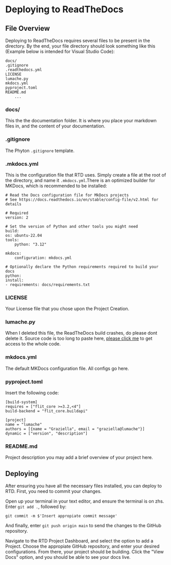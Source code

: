 # Deploying to ReadTheDocs

## File Overview

Deploying to ReadTheDocs requires several files to be present in the directory. By the end, your file directory should look something like this (Example below is intended for Visual Studio Code):

```text
docs/
.gitignore
.readthedocs.yml
LICENSE
lumache.py
mkdocs.yml
pyproject.toml
README.md
    ...
```

### docs/

This the the documentation folder. It is where you place your markdown files in, and the content of your documentation.

### .gitignore

The Phyton ```.gitignore``` template.

### .mkdocs.yml

This is the configuration file that RTD uses. Simply create a file at the root of the directory, and name it ```.mkdocs.yml```.There is an optimized builder for MKDocs, which is recommended to be installed:

    # Read the Docs configuration file for MkDocs projects
    # See https://docs.readthedocs.io/en/stable/config-file/v2.html for details

    # Required
    version: 2

    # Set the version of Python and other tools you might need
    build:
    os: ubuntu-22.04
    tools:
        python: "3.12"

    mkdocs:
        configuration: mkdocs.yml

    # Optionally declare the Python requirements required to build your docs
    python:
    install:
    - requirements: docs/requirements.txt

### LICENSE

Your License file that you chose upon the Project Creation.

### lumache.py

When I deleted this file, the ReadTheDocs build crashes, do please dont delete it. Source code is too long to paste here, [please click me](https://github.com/readthedocs-examples/example-mkdocs-basic/blob/main/lumache.py) to get access to the whole code.

### mkdocs.yml

The default MKDocs configuration file. All configs go here.

### pyproject.toml

Insert the following code:

    [build-system]
    requires = ["flit_core >=3.2,<4"]
    build-backend = "flit_core.buildapi"

    [project]
    name = "lumache"
    authors = [{name = "Graziella", email = "graziella@lumache"}]
    dynamic = ["version", "description"]

### README.md

Project description you may add a brief overview of your project here.

## Deploying

After ensuring you have all the necessary files installed, you can deploy to RTD. First, you need to commit your changes.

Open up your terminal in your text editor, and ensure the terminal is on zhs. Enter ```git add .```, followed by:

    git commit -m $'Insert appropiate commit message'

And finally, enter ```git push origin main``` to send the changes to the GitHub repository.

Navigate to the RTD Project Dashboard, and select the option to add a Project. Choose the appropiate GitHub repository, and enter your desired configurations. From there, your project should be building. Click the "View Docs" option, and you should be able to see your docs live.